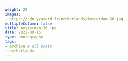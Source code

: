 ```yaml
---
weight: 28
images:
- https://cdn.yzavard.fr/netherlands/Amsterdam-36.jpg
multipleColumn: false
title: Amsterdam-36.jpg
date: 2022-09-15
type: photography
tags:
- archive # all posts
- netherlands
---
```

